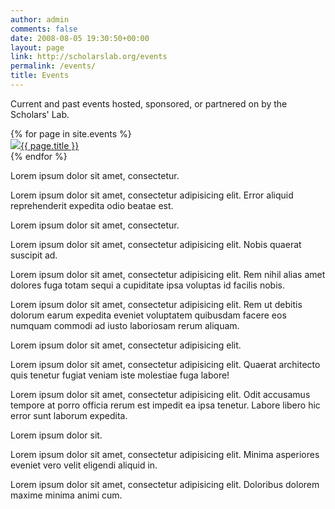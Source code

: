 ```yaml
---
author: admin
comments: false
date: 2008-08-05 19:30:50+00:00
layout: page
link: http://scholarslab.org/events
permalink: /events/
title: Events
---
```


Current and past events hosted, sponsored, or partnered on by the Scholars' Lab.

<div id="lab-grid">
{% for page in site.events %}
  <section><a href="{{ site.url }}/events/{{ page.slug }}"><img src="{{ site.url }}/assets/images/{{ page.slug }}.png">{{ page.title }}</a></section>
{% endfor %}

 <section>
    <p>Lorem ipsum dolor sit amet, consectetur.</p>
  </section>
  
  <section>
    <p>Lorem ipsum dolor sit amet, consectetur adipisicing elit. Error aliquid reprehenderit expedita odio beatae est.</p>
  </section>
  
  <section>
    <p>Lorem ipsum dolor sit amet, consectetur.</p>
  </section>
  
  <section>
    <p>Lorem ipsum dolor sit amet, consectetur adipisicing elit. Nobis quaerat suscipit ad.</p>
  </section>

  <section>
    <p>Lorem ipsum dolor sit amet, consectetur adipisicing elit. Rem nihil alias amet dolores fuga totam sequi a cupiditate ipsa voluptas id facilis nobis.</p>
  </section>

  <section>
    <p>Lorem ipsum dolor sit amet, consectetur adipisicing elit. Rem ut debitis dolorum earum expedita eveniet voluptatem quibusdam facere eos numquam commodi ad iusto laboriosam rerum aliquam.</p>
  </section>
  
  <section>
    <p>Lorem ipsum dolor sit amet, consectetur adipisicing elit.</p>
  </section>
  
  <section>
    <p>Lorem ipsum dolor sit amet, consectetur adipisicing elit. Quaerat  architecto quis tenetur fugiat veniam iste molestiae fuga labore!</p>
  </section>
  
  <section>
    <p>Lorem ipsum dolor sit amet, consectetur adipisicing elit. Odit accusamus tempore at porro officia rerum est impedit ea ipsa tenetur. Labore libero hic error sunt laborum expedita.</p>
  </section>
  
  <section>
    <p>Lorem ipsum dolor sit.</p>
  </section>
  
  <section>
    <p>Lorem ipsum dolor sit amet, consectetur adipisicing elit. Minima asperiores eveniet vero velit eligendi aliquid in.</p>
  </section>
  
  <section>
    <p>Lorem ipsum dolor sit amet, consectetur adipisicing elit. Doloribus dolorem maxime minima animi cum.</p>
  </section>
</div>
